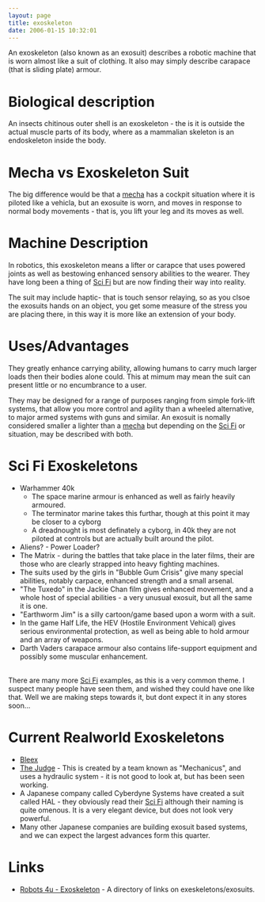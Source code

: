 ```yaml
---
layout: page
title: exoskeleton
date: 2006-01-15 10:32:01
---
```

<p>An exoskeleton (also known as an exosuit) describes a robotic machine that is worn almost like a suit of clothing. It also may simply describe carapace (that is sliding plate) armour.
</p>
<h1  id="Biological_description">Biological description</h1>
<p>An insects chitinous outer shell is an exoskeleton - the is it is outside the actual muscle parts of its body, where as a mammalian skeleton is an endoskeleton inside the body.
</p>
<h1  id="Mecha_vs_Exoskeleton_Suit">Mecha vs Exoskeleton Suit</h1>
<p>The big difference would be that a <a class="wiki" href="/wiki/mecha.html" title="Large Robotic Suits">mecha</a> has a cockpit situation where it is piloted like a vehicla, but an exosuite is worn, and moves in response to normal body movements - that is, you lift your leg and its moves as well.
</p>
<h1  id="Machine_Description">Machine Description</h1>
<p>In robotics, this exoskeleton means a lifter or carapce that uses powered joints as well as bestowing enhanced sensory abilities to the wearer. They have long been a thing of <a class="wiki" href="/wiki/sci_fi_robots.html" title="Sci Fi Robots">Sci Fi</a> but are now finding their way into reality.
</p>
<p>The suit may include haptic- that is touch sensor relaying, so as you clsoe the exosuits hands on an object, you get some measure of the stress you are placing there, in this way it is more like an extension of your body.
</p>
<h1  id="Uses_Advantages">Uses/Advantages</h1>
<p>They greatly enhance carrying ability, allowing humans to carry much larger loads then their bodies alone could. This at mimum may mean the suit can present little or no encumbrance to a user.
</p>
<p>They may be designed for a range of purposes ranging from simple fork-lift systems, that allow you more control and agility than a wheeled alternative, to major armed systems with guns and similar. An exosuit is nomally considered smaller a lighter than a <a class="wiki" href="/wiki/mecha.html" title="Large Robotic Suits">mecha</a> but depending on the <a class="wiki" href="/wiki/sci_fi_robots.html" title="Sci Fi Robots">Sci Fi</a> or situation, may be described with both.
</p>
<h1  id="Sci_Fi_Exoskeletons">Sci Fi Exoskeletons</h1>
<ul><li> Warhammer 40k
<ul><li> The space marine armour is enhanced as well as fairly heavily armoured.
</li><li> The terminator marine takes this furthar, though at this point it may be closer to a cyborg
</li><li> A dreadnought is most definately a cyborg, in 40k they are not piloted at controls but are actually built around the pilot.
</li></ul></li><li> Aliens<a class="wiki wikinew for-review" title="Create page: Aliens">?</a> - Power Loader<a class="wiki wikinew for-review" title="Create page: Power Loader">?</a>
</li><li> The Matrix - during the battles that take place in the later films, their are those who are clearly strapped into heavy fighting machines.
</li><li> The suits used by the girls in "Bubble Gum Crisis" give many special abilities, notably carpace, enhanced strength and a small arsenal.
</li><li> "The Tuxedo" in the Jackie Chan film gives enhanced movement, and a whole host of special abilities - a very unusual exosuit, but all the same it is one.
</li><li> "Earthworm Jim" is a silly cartoon/game based upon a worm with a suit.
</li><li> In the game Half Life, the HEV (Hostile Environment Vehical) gives serious environmental protection, as well as being able to hold armour and an array of weapons.
</li><li> Darth Vaders carapace armour also contains life-support equipment and possibly some muscular enhancement.
</li></ul><p>
<br/>There are many more <a class="wiki" href="/wiki/sci_fi_robots.html" title="Sci Fi Robots">Sci Fi</a> examples, as this is a very common theme. I suspect many people have seen them, and wished they could have one like that. Well we are making steps towards it, but dont expect it in any stores soon...
</p>
<h1  id="Current_Realworld_Exoskeletons">Current Realworld Exoskeletons</h1>
<ul><li> <a class="wiki" href="/wiki/bleex.html" title="Bleex">Bleex</a>
</li><li> <a class="wiki" href="tiki-directory_redirect.php?siteId=86" rel="">The Judge</a> - This is created by a team known as "Mechanicus", and uses a hydraulic system - it is not good to look at, but has been seen working.
</li><li> A Japanese company called Cyberdyne Systems have created a suit called HAL - they obviously read their <a class="wiki" href="/wiki/sci_fi_robots.html" title="Sci Fi Robots">Sci Fi</a> although their naming is quite omenous. It is a very elegant device, but does not look very powerful.
</li><li> Many other Japanese companies are building exosuit based systems, and we can expect the largest advances form this quarter.
</li></ul><p>
</p>
<h1  id="Links">Links</h1>
<ul><li> <a  href="http://www.robot-4u.com/exoskeleton/" rel="external" target="_blank">Robots 4u - Exoskeleton</a> - A directory of links on exeskeletons/exosuits.
</li></ul>